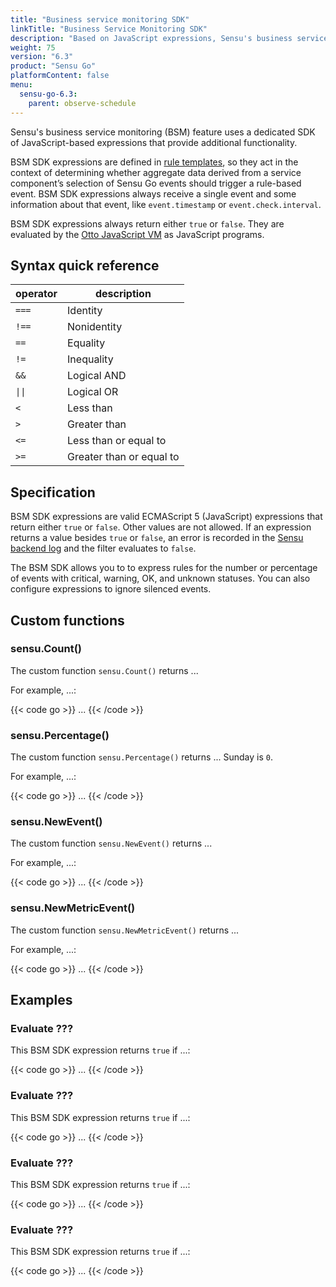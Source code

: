 ```yaml
---
title: "Business service monitoring SDK"
linkTitle: "Business Service Monitoring SDK"
description: "Based on JavaScript expressions, Sensu's business service monitoring SDK provides additional functionality for Sensu rule templates that evaluate service components. Read the reference doc to learn about the business service monitoring SDK."
weight: 75
version: "6.3"
product: "Sensu Go"
platformContent: false 
menu:
  sensu-go-6.3:
    parent: observe-schedule
---
```


Sensu's business service monitoring (BSM) feature uses a dedicated SDK of JavaScript-based expressions that provide additional functionality.

BSM SDK expressions are defined in [rule templates][3], so they act in the context of determining whether aggregate data derived from a service component’s selection of Sensu Go events should trigger a rule-based event.
BSM SDK expressions always receive a single event and some information about that event, like `event.timestamp` or `event.check.interval`.

BSM SDK expressions always return either `true` or `false`.
They are evaluated by the [Otto JavaScript VM][1] as JavaScript programs.

## Syntax quick reference

<table>
<thead>
<tr>
<th>operator</th>
<th>description</th>
</tr>
</thead>
<tbody>
<tr>
<td><code>===</code></td>
<td>Identity</td>
</tr>
<tr>
<td><code>!==</code></td>
<td>Nonidentity</td>
</tr>
<tr>
<td><code>==</code></td>
<td>Equality</td>
</tr>
<tr>
<td><code>!=</code></td>
<td>Inequality</td>
</tr>
<tr>
<td><code>&&</code></td>
<td>Logical AND</td>
</tr>
<tr>
<td><code>||</code></td>
<td>Logical OR</td>
</tr>
<tr>
<td><code><</code></td>
<td>Less than</td>
</tr>
<tr>
<td><code>></code></td>
<td>Greater than</td>
</tr>
<tr>
<td><code><=</code></td>
<td>Less than or equal to</td>
</tr>
<tr>
<td><code>>=</code></td>
<td>Greater than or equal to</td>
</tr>
</tbody>
</table>

## Specification

BSM SDK expressions are valid ECMAScript 5 (JavaScript) expressions that return either `true` or `false`.
Other values are not allowed.
If an expression returns a value besides `true` or `false`, an error is recorded in the [Sensu backend log][2] and the filter evaluates to `false`.

The BSM SDK allows you to to express rules for the number or percentage of events with critical, warning, OK, and unknown statuses.
You can also configure expressions to ignore silenced events.

## Custom functions

### sensu.Count()

The custom function `sensu.Count()` returns ...

For example, ...:

{{< code go >}}
...
{{< /code >}}

### sensu.Percentage()

The custom function `sensu.Percentage()` returns ...
Sunday is `0`.

For example, ...:

{{< code go >}}
...
{{< /code >}}

### sensu.NewEvent()

The custom function `sensu.NewEvent()` returns ...

For example, ...:

{{< code go >}}
...
{{< /code >}}

### sensu.NewMetricEvent()

The custom function `sensu.NewMetricEvent()` returns ...

For example, ...:

{{< code go >}}
...
{{< /code >}}

## Examples

### Evaluate ???

This BSM SDK expression returns `true` if ...:

{{< code go >}}
...
{{< /code >}}

### Evaluate ???

This BSM SDK expression returns `true` if ...:

{{< code go >}}
...
{{< /code >}}

### Evaluate ???

This BSM SDK expression returns `true` if ...:

{{< code go >}}
...
{{< /code >}}

### Evaluate ???

This BSM SDK expression returns `true` if ...:

{{< code go >}}
...
{{< /code >}}


[1]: https://github.com/robertkrimen/otto
[2]: ../backend/#event-logging
[3]: ../filters/#build-event-filter-expressions-with-sensu-query-expressions
